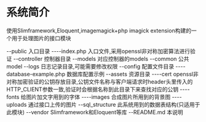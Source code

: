 # 系统简介
使用Slimframework,Eloquent,imagemagick+php imagick extension构建的一个用于处理图片的接口模块

--public 入口目录
----index.php 入口文件,采用openssl非对称加密算法进行验证
--controller 控制器目录
--models 对应控制器的models
--common 公共model
--logs 日志记录目录,可能需要修改权限
--config 配置文件目录
----database-example.php 数据库配置示例
--assets 资源目录
----cert openssl非对称加密验证的公钥存放目录,公钥文件名称与客户端请求时header头里传入的HTTP_CLIENT参数一致,验证时会根据名称到此目录下来查找对应的公钥
----fonts 给图片加文字用到的字体
----images 合成图片所用到的背景图
----uploads 通过接口上传的图片
--sql_structure 此系统用到的数据表结构(只适用于此模块)
--vendor Slimframework和Eloquent等库
--README.md 本说明
